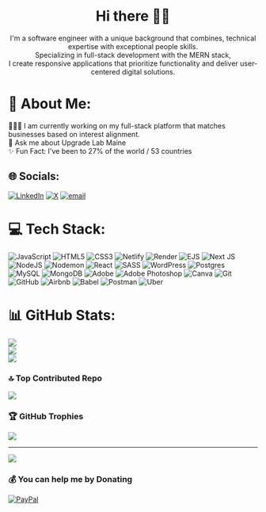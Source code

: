 <h1 align="center">Hi there 👋🏻 </h1>
<p align="center">
I'm a software engineer with a unique background that combines, technical expertise with exceptional people skills.<br>
Specializing in full-stack development with the MERN stack,<br>
  I create responsive applications that prioritize functionality and deliver user-centered digital solutions.

<!--
**AngelBelRoth/AngelBelRoth** is a ✨ _special_ ✨ repository because its `README.md` (this file) appears on your GitHub profile.

Here are some ideas to get you started:

- 🔭 I’m currently working on ...
- 🌱 I’m currently learning ...
- 👯 I’m looking to collaborate on ...
- 🤔 I’m looking for help with ...
- 💬 Ask me about ...
- 📫 How to reach me: ...
- 😄 Pronouns: ...
- ⚡ Fun fact: ...
📖 I am currently learning how to scale-up a business<br>
-->


# 💫 About Me:
👩🏻‍💻 I am currently working on my full-stack platform that matches businesses based on interest alignment.<br>
🦎 Ask me about Upgrade Lab Maine<br>
✨ Fun Fact: I've been to 27% of the world / 53 countries


## 🌐 Socials:
[![LinkedIn](https://img.shields.io/badge/LinkedIn-%230077B5.svg?logo=linkedin&logoColor=white)](https://linkedin.com/in/https://www.linkedin.com/in/angelbel/) [![X](https://img.shields.io/badge/X-black.svg?logo=X&logoColor=white)](https://x.com/https://x.com/AngelBelRoth) [![email](https://img.shields.io/badge/Email-D14836?logo=gmail&logoColor=white)](mailto:angel.bel@myyahoo.com) 

# 💻 Tech Stack:
![JavaScript](https://img.shields.io/badge/javascript-%23323330.svg?style=flat&logo=javascript&logoColor=%23F7DF1E) ![HTML5](https://img.shields.io/badge/html5-%23E34F26.svg?style=flat&logo=html5&logoColor=white) ![CSS3](https://img.shields.io/badge/css3-%231572B6.svg?style=flat&logo=css3&logoColor=white) ![Netlify](https://img.shields.io/badge/netlify-%23000000.svg?style=flat&logo=netlify&logoColor=#00C7B7) ![Render](https://img.shields.io/badge/Render-%46E3B7.svg?style=flat&logo=render&logoColor=white) ![EJS](https://img.shields.io/badge/ejs-%23B4CA65.svg?style=flat&logo=ejs&logoColor=black) ![Next JS](https://img.shields.io/badge/Next-black?style=flat&logo=next.js&logoColor=white) ![NodeJS](https://img.shields.io/badge/node.js-6DA55F?style=flat&logo=node.js&logoColor=white) ![Nodemon](https://img.shields.io/badge/NODEMON-%23323330.svg?style=flat&logo=nodemon&logoColor=%BBDEAD) ![React](https://img.shields.io/badge/react-%2320232a.svg?style=flat&logo=react&logoColor=%2361DAFB) ![SASS](https://img.shields.io/badge/SASS-hotpink.svg?style=flat&logo=SASS&logoColor=white) ![WordPress](https://img.shields.io/badge/WordPress-%23117AC9.svg?style=flat&logo=WordPress&logoColor=white) ![Postgres](https://img.shields.io/badge/postgres-%23316192.svg?style=flat&logo=postgresql&logoColor=white) ![MySQL](https://img.shields.io/badge/mysql-4479A1.svg?style=flat&logo=mysql&logoColor=white) ![MongoDB](https://img.shields.io/badge/MongoDB-%234ea94b.svg?style=flat&logo=mongodb&logoColor=white) ![Adobe](https://img.shields.io/badge/adobe-%23FF0000.svg?style=flat&logo=adobe&logoColor=white) ![Adobe Photoshop](https://img.shields.io/badge/adobe%20photoshop-%2331A8FF.svg?style=flat&logo=adobe%20photoshop&logoColor=white) ![Canva](https://img.shields.io/badge/Canva-%2300C4CC.svg?style=flat&logo=Canva&logoColor=white) ![Git](https://img.shields.io/badge/git-%23F05033.svg?style=flat&logo=git&logoColor=white) ![GitHub](https://img.shields.io/badge/github-%23121011.svg?style=flat&logo=github&logoColor=white) ![Airbnb](https://img.shields.io/badge/Airbnb-%23ff5a5f.svg?style=flat&logo=Airbnb&logoColor=white) ![Babel](https://img.shields.io/badge/Babel-F9DC3e?style=flat&logo=babel&logoColor=black) ![Postman](https://img.shields.io/badge/Postman-FF6C37?style=flat&logo=postman&logoColor=white) ![Uber](https://img.shields.io/badge/Uber-%23000000.svg?style=flat&logo=Uber&logoColor=white)
# 📊 GitHub Stats:

![](https://github-readme-stats.vercel.app/api/top-langs/?username=AngelBelRoth&theme=date_night&hide_border=false&include_all_commits=false&count_private=false&layout=compact)<br/>
![](https://github-readme-stats.vercel.app/api?username=AngelBelRoth&theme=date_night&hide_border=false&include_all_commits=false&count_private=false)<br/>
![](https://nirzak-streak-stats.vercel.app/?user=AngelBelRoth&theme=date_night&hide_border=false)<br/>

### 🔝 Top Contributed Repo
![](https://github-contributor-stats.vercel.app/api?username=AngelBelRoth&limit=5&theme=ambient_gradient&combine_all_yearly_contributions=true)

### 🏆 GitHub Trophies
![](https://github-profile-trophy.vercel.app/?username=AngelBelRoth&theme=ambient_gradient&no-frame=true&no-bg=true&margin-w=4)

---
[![](https://visitcount.itsvg.in/api?id=AngelBelRoth&icon=7&color=10)](https://visitcount.itsvg.in)
### 💰 You can help me by Donating
  [![PayPal](https://img.shields.io/badge/PayPal-00457C?style=for-the-badge&logo=paypal&logoColor=white)](https://paypal.me/paypal.me/ANGELIQUEBEL) 
</p>
